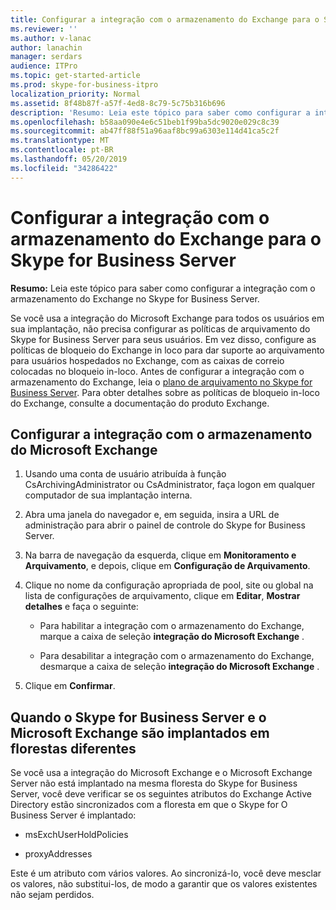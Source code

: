 ```yaml
---
title: Configurar a integração com o armazenamento do Exchange para o Skype for Business Server
ms.reviewer: ''
ms.author: v-lanac
author: lanachin
manager: serdars
audience: ITPro
ms.topic: get-started-article
ms.prod: skype-for-business-itpro
localization_priority: Normal
ms.assetid: 8f48b87f-a57f-4ed8-8c79-5c75b316b696
description: 'Resumo: Leia este tópico para saber como configurar a integração com o armazenamento do Exchange no Skype for Business Server.'
ms.openlocfilehash: b58aa090e4e6c51beb1f99ba5dc9020e029c8c39
ms.sourcegitcommit: ab47ff88f51a96aaf8bc99a6303e114d41ca5c2f
ms.translationtype: MT
ms.contentlocale: pt-BR
ms.lasthandoff: 05/20/2019
ms.locfileid: "34286422"
---
```

# <a name="configure-integration-with-exchange-storage-for-skype-for-business-server"></a>Configurar a integração com o armazenamento do Exchange para o Skype for Business Server
 
**Resumo:** Leia este tópico para saber como configurar a integração com o armazenamento do Exchange no Skype for Business Server.
  
Se você usa a integração do Microsoft Exchange para todos os usuários em sua implantação, não precisa configurar as políticas de arquivamento do Skype for Business Server para seus usuários. Em vez disso, configure as políticas de bloqueio do Exchange in loco para dar suporte ao arquivamento para usuários hospedados no Exchange, com as caixas de correio colocadas no bloqueio in-loco. Antes de configurar a integração com o armazenamento do Exchange, leia o [plano de arquivamento no Skype for Business Server](../../plan-your-deployment/archiving/archiving.md). Para obter detalhes sobre as políticas de bloqueio in-loco do Exchange, consulte a documentação do produto Exchange. 
  
## <a name="configure-integration-with-microsoft-exchange-storage"></a>Configurar a integração com o armazenamento do Microsoft Exchange

1. Usando uma conta de usuário atribuída à função CsArchivingAdministrator ou CsAdministrator, faça logon em qualquer computador de sua implantação interna.
    
2. Abra uma janela do navegador e, em seguida, insira a URL de administração para abrir o painel de controle do Skype for Business Server. 
    
3. Na barra de navegação da esquerda, clique em **Monitoramento e Arquivamento**, e depois, clique em **Configuração de Arquivamento**.
    
4. Clique no nome da configuração apropriada de pool, site ou global na lista de configurações de arquivamento, clique em **Editar**, **Mostrar detalhes** e faça o seguinte:
    
   - Para habilitar a integração com o armazenamento do Exchange, marque a caixa de seleção **integração do Microsoft Exchange** .
    
   - Para desabilitar a integração com o armazenamento do Exchange, desmarque a caixa de seleção **integração do Microsoft Exchange** .
    
5. Clique em **Confirmar**.
    
## <a name="when-skype-for-business-server-and-microsoft-exchange-are-deployed-in-different-forests"></a>Quando o Skype for Business Server e o Microsoft Exchange são implantados em florestas diferentes

Se você usa a integração do Microsoft Exchange e o Microsoft Exchange Server não está implantado na mesma floresta do Skype for Business Server, você deve verificar se os seguintes atributos do Exchange Active Directory estão sincronizados com a floresta em que o Skype for O Business Server é implantado:
  
- msExchUserHoldPolicies
    
- proxyAddresses
    
Este é um atributo com vários valores. Ao sincronizá-lo, você deve mesclar os valores, não substitui-los, de modo a garantir que os valores existentes não sejam perdidos.
  

